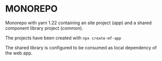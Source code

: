 # MONOREPO

Monorepo with yarn 1.22 containing an site project (*app*) and a shared component library project (*common*).

The projects have been created with `npx create-mf-app`

The shared library is configured to be consumed as local dependency of the web app.
